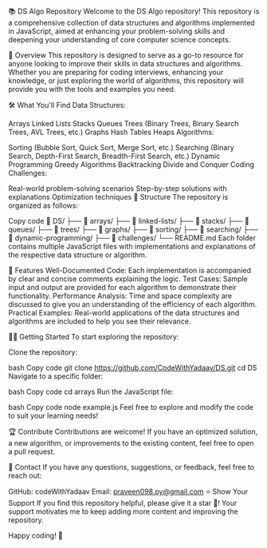 📚 DS Algo Repository
Welcome to the DS Algo repository! This repository is a comprehensive collection of data structures and algorithms implemented in JavaScript, aimed at enhancing your problem-solving skills and deepening your understanding of core computer science concepts.

🚀 Overview
This repository is designed to serve as a go-to resource for anyone looking to improve their skills in data structures and algorithms. Whether you are preparing for coding interviews, enhancing your knowledge, or just exploring the world of algorithms, this repository will provide you with the tools and examples you need.

🛠️ What You'll Find
Data Structures:

Arrays
Linked Lists
Stacks
Queues
Trees (Binary Trees, Binary Search Trees, AVL Trees, etc.)
Graphs
Hash Tables
Heaps
Algorithms:

Sorting (Bubble Sort, Quick Sort, Merge Sort, etc.)
Searching (Binary Search, Depth-First Search, Breadth-First Search, etc.)
Dynamic Programming
Greedy Algorithms
Backtracking
Divide and Conquer
Coding Challenges:

Real-world problem-solving scenarios
Step-by-step solutions with explanations
Optimization techniques
📂 Structure
The repository is organized as follows:

Copy code
📁 DS/
├── 📁 arrays/
├── 📁 linked-lists/
├── 📁 stacks/
├── 📁 queues/
├── 📁 trees/
├── 📁 graphs/
├── 📁 sorting/
├── 📁 searching/
├── 📁 dynamic-programming/
├── 📁 challenges/
└── README.md
Each folder contains multiple JavaScript files with implementations and explanations of the respective data structure or algorithm.

🌟 Features
Well-Documented Code: Each implementation is accompanied by clear and concise comments explaining the logic.
Test Cases: Sample input and output are provided for each algorithm to demonstrate their functionality.
Performance Analysis: Time and space complexity are discussed to give you an understanding of the efficiency of each algorithm.
Practical Examples: Real-world applications of the data structures and algorithms are included to help you see their relevance.


🧑‍💻 Getting Started
To start exploring the repository:

Clone the repository:

bash
Copy code
git clone https://github.com/CodeWithYadaav/DS.git
cd DS
Navigate to a specific folder:

bash
Copy code
cd arrays
Run the JavaScript file:

bash
Copy code
node example.js
Feel free to explore and modify the code to suit your learning needs!

🏆 Contribute
Contributions are welcome! If you have an optimized solution, a new algorithm, or improvements to the existing content, feel free to open a pull request.

📧 Contact
If you have any questions, suggestions, or feedback, feel free to reach out:

GitHub: codeWithYadaav
Email: praveen098.py@gmail.com
⭐ Show Your Support
If you find this repository helpful, please give it a star 🌟! Your support motivates me to keep adding more content and improving the repository.

Happy coding! 🚀